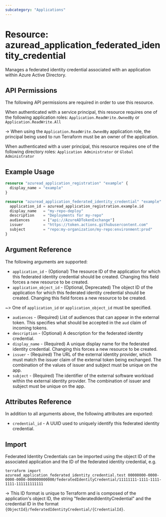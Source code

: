 ```yaml
---
subcategory: "Applications"
---
```


# Resource: azuread_application_federated_identity_credential

Manages a federated identity credential associated with an application within Azure Active Directory.

## API Permissions

The following API permissions are required in order to use this resource.

When authenticated with a service principal, this resource requires one of the following application roles: `Application.ReadWrite.OwnedBy` or `Application.ReadWrite.All`

-> When using the `Application.ReadWrite.OwnedBy` application role, the principal being used to run Terraform must be an owner of the application.

When authenticated with a user principal, this resource requires one of the following directory roles: `Application Administrator` or `Global Administrator`

## Example Usage

```terraform
resource "azuread_application_registration" "example" {
  display_name = "example"
}

resource "azuread_application_federated_identity_credential" "example" {
  application_id = azuread_application_registration.example.id
  display_name   = "my-repo-deploy"
  description    = "Deployments for my-repo"
  audiences      = ["api://AzureADTokenExchange"]
  issuer         = "https://token.actions.githubusercontent.com"
  subject        = "repo:my-organization/my-repo:environment:prod"
}
```

## Argument Reference

The following arguments are supported:

* `application_id` - (Optional) The resource ID of the application for which this federated identity credential should be created. Changing this field forces a new resource to be created.
* `application_object_id` - (Optional, Deprecated) The object ID of the application for which this federated identity credential should be created. Changing this field forces a new resource to be created.

~> One of `application_id` or `application_object_id` must be specified.

* `audiences` - (Required) List of audiences that can appear in the external token. This specifies what should be accepted in the `aud` claim of incoming tokens.
* `description` - (Optional) A description for the federated identity credential.
* `display_name` - (Required) A unique display name for the federated identity credential. Changing this forces a new resource to be created.
* `issuer` - (Required) The URL of the external identity provider, which must match the issuer claim of the external token being exchanged. The combination of the values of issuer and subject must be unique on the app.
* `subject` - (Required) The identifier of the external software workload within the external identity provider. The combination of issuer and subject must be unique on the app.

## Attributes Reference

In addition to all arguments above, the following attributes are exported:

* `credential_id` - A UUID used to uniquely identify this federated identity credential.

## Import

Federated Identity Credentials can be imported using the object ID of the associated application and the ID of the federated identity credential, e.g.

```shell
terraform import azuread_application_federated_identity_credential.test 00000000-0000-0000-0000-000000000000/federatedIdentityCredential/11111111-1111-1111-1111-111111111111
```

-> This ID format is unique to Terraform and is composed of the application's object ID, the string "federatedIdentityCredential" and the credential ID in the format `{ObjectId}/federatedIdentityCredential/{CredentialId}`.
